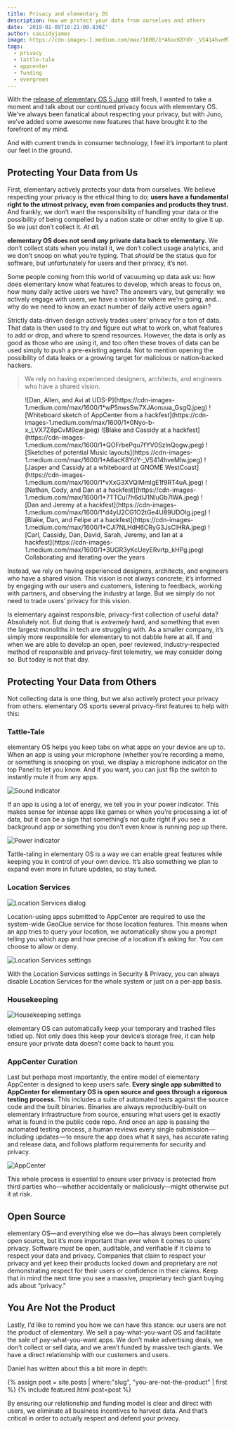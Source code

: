 ```yaml
---
title: Privacy and elementary OS
description: How we protect your data from ourselves and others
date: '2019-01-09T16:21:00.830Z'
author: cassidyjames
image: https://cdn-images-1.medium.com/max/1600/1*A6acK8YdY-_VS414hveMlw.jpeg
tags:
  - privacy
  - tattle-tale
  - appcenter
  - funding
  - evergreen
---
```


With the [release of elementary OS 5 Juno](https://medium.com/@cassidyjames/471dfdedc7b3) still fresh, I wanted to take a moment and talk about our continued privacy focus with elementary OS. We’ve always been fanatical about respecting your privacy, but with Juno, we’ve added some awesome new features that have brought it to the forefront of my mind.

And with current trends in consumer technology, I feel it’s important to plant our feet in the ground.

## Protecting Your Data from Us

First, elementary actively protects your data from ourselves. We believe respecting your privacy is the ethical thing to do; **users have a fundamental right to the utmost privacy, even from companies and products they trust.** And frankly, we don’t want the responsibility of handling your data or the possibility of being compelled by a nation state or other entity to give it up. So we just don’t collect it. _At all._

**elementary OS does not send _any_ private data back to elementary.** We don’t collect stats when you install it, we don’t collect usage analytics, and we don’t snoop on what you’re typing. That _should_ be the status quo for software, but unfortunately for users and their privacy, it’s not.

Some people coming from this world of vacuuming up data ask us: how does elementary know what features to develop, which areas to focus on, how many daily active users we have? The answers vary, but generally: we actively engage with users, we have a vision for where we’re going, and… why do we need to know an exact number of daily active users again?

Strictly data-driven design actively trades users’ privacy for a ton of data. That data is then used to try and figure out what to work on, what features to add or drop, and where to spend resources. However, the data is only as good as those who are using it, and too often these troves of data can be used simply to push a pre-existing agenda. Not to mention opening the possibility of data leaks or a growing target for malicious or nation-backed hackers.

> We rely on having experienced designers, architects, and engineers who have a shared vision.

<figure class="third" markdown="1">
![Dan, Allen, and Avi at UDS-P](https://cdn-images-1.medium.com/max/1600/1*wP5nwsSw7XJAonuua_GsgQ.jpeg)
![Whiteboard sketch of AppCenter from a hackfest](https://cdn-images-1.medium.com/max/1600/1*0Nyo-b-x_LVX7Z8pCvM9cw.jpeg)
![Blake and Cassidy at a hackfest](https://cdn-images-1.medium.com/max/1600/1*QOFrbePqu7fYV0SzInQogw.jpeg)
![Sketches of potential Music layouts](https://cdn-images-1.medium.com/max/1600/1*A6acK8YdY-_VS414hveMlw.jpeg)
![Jasper and Cassidy at a whiteboard at GNOME WestCoast](https://cdn-images-1.medium.com/max/1600/1*vXxG3XVQlMmIgE1f9RT4uA.jpeg)
![Nathan, Cody, and Dan at a hackfest](https://cdn-images-1.medium.com/max/1600/1*7TTCul7h6dIJ1NIuGb7lWA.jpeg)
![Dan and Jeremy at a hackfest](https://cdn-images-1.medium.com/max/1600/1*d4yU2CG1O2tGe4U89UDOlg.jpeg)
![Blake, Dan, and Felipe at a hackfest](https://cdn-images-1.medium.com/max/1600/1*CJl7NLHdH6CRyG3JsClHRA.jpeg)
![Carl, Cassidy, Dan, David, Sarah, Jeremy, and Ian at a hackfest](https://cdn-images-1.medium.com/max/1600/1*3UGR3yKcUeyERvrtp_kHPg.jpeg)
</figcaption>Collaborating and iterating over the years</figcaption>
</figure>

Instead, we rely on having experienced designers, architects, and engineers who have a shared vision. This vision is not always concrete; it’s informed by engaging with our users and customers, listening to feedback, working with partners, and observing the industry at large. But we simply do not need to trade users’ privacy for this vision.

Is elementary against responsible, privacy-first collection of useful data? Absolutely not. But doing that is _extremely_ hard, and something that even the largest monoliths in tech are struggling with. As a smaller company, it’s simply more responsible for elementary to not dabble here at all. If and when we are able to develop an open, peer reviewed, industry-respected method of responsible and privacy-first telemetry, we may consider doing so. But today is not that day.

## Protecting Your Data from Others

Not collecting data is one thing, but we also actively protect your privacy from others. elementary OS sports several privacy-first features to help with this:

### Tattle-Tale

elementary OS helps you keep tabs on what apps on your device are up to. When an app is using your microphone (whether you’re recording a memo, or something is snooping on you), we display a microphone indicator on the top Panel to let you know. And if you want, you can just flip the switch to instantly mute it from any apps.

![Sound indicator](https://cdn-images-1.medium.com/max/658/1*jwrRA0HByaZICvVdFs6EOw@2x.png)

If an app is using a lot of energy, we tell you in your power indicator. This makes sense for intense apps like games or when you’re processing a lot of data, but it can be a sign that something’s not quite right if you see a background app or something you don’t even know is running pop up there.

![Power indicator](https://cdn-images-1.medium.com/max/1200/1*SDCSNUc2qVan_gb1B50NGg@2x.png)

Tattle-taling in elementary OS is a way we can enable great features while keeping you in control of your own device. It’s also something we plan to expand even more in future updates, so stay tuned.

### Location Services

![Location Services dialog](https://cdn-images-1.medium.com/max/980/1*UMbex49_v54YUvWxno5rUw@2x.png)

Location-using apps submitted to AppCenter are required to use the system-wide GeoClue service for those location features. This means when an app tries to query your location, we automatically show you a prompt telling you which app and how precise of a location it’s asking for. You can choose to allow or deny.

![Location Services settings](https://cdn-images-1.medium.com/max/1752/1*DJeTcZK6sYZvnIRUVS6YLA@2x.png)

With the Location Services settings in Security & Privacy, you can always disable Location Services for the whole system or just on a per-app basis.

### Housekeeping

![Housekeeping settings](https://cdn-images-1.medium.com/max/1546/1*FEuM2SZVRUZTXblCOdQedw@2x.png)

elementary OS can automatically keep your temporary and trashed files tidied up. Not only does this keep your device’s storage free, it can help ensure your private data doesn’t come back to haunt you.

### AppCenter Curation

Last but perhaps most importantly, the entire model of elementary AppCenter is designed to keep users safe. **Every single app submitted to AppCenter for elementary OS is open source and goes through a rigorous testing process.** This includes a suite of automated tests against the source code and the built binaries. Binaries are always reproducibly-built on elementary infrastructure from source, ensuring what users get is exactly what is found in the public code repo. And once an app is passing the automated testing process, a human reviews every single submission — including updates — to ensure the app does what it says, has accurate rating and release data, and follows platform requirements for security and privacy.

![AppCenter](https://cdn-images-1.medium.com/max/2742/1*pCf4g--_ZTPp48VB4ojGmQ@2x.png)

This whole process is essential to ensure user privacy is protected from third parties who—whether accidentally or maliciously—might otherwise put it at risk.

## Open Source

elementary OS—and everything else we do—has always been completely open source, but it’s more important than ever when it comes to users’ privacy. Software _must_ be open, auditable, and verifiable if it claims to respect your data and privacy. Companies that claim to respect your privacy and yet keep their products locked down and proprietary are not demonstrating respect for their users or confidence in their claims. Keep that in mind the next time you see a massive, proprietary tech giant buying ads about “privacy.”

## You Are Not the Product

Lastly, I’d like to remind you how we can have this stance: our users are not the product of elementary. We sell a pay-what-you-want OS and facilitate the sale of pay-what-you-want apps. We don’t make advertising deals, we don’t collect or sell data, and we aren’t funded by massive tech giants. We have a direct relationship with our customers and users.

Daniel has written about this a bit more in depth:

<div>
{% assign post = site.posts | where:"slug", "you-are-not-the-product" | first %}
{% include featured.html post=post %}
</div>

By ensuring our relationship and funding model is clear and direct with users, we eliminate all business incentives to harvest data. And that’s critical in order to actually respect and defend your privacy.


